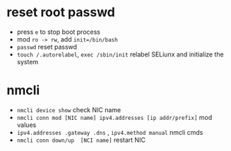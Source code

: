 # reset root passwd
- press `e` to stop boot process
- mod `ro -> rw`, add `init=/bin/bash`
- `passwd` reset passwd
- `touch /.autorelabel`, `exec /sbin/init` relabel SELiunx and initialize the system

# nmcli
- `nmcli device show` check NIC name
- `nmcli conn mod [NIC name] ipv4.addresses [ip addr/prefix]` mod values
- `ipv4.addresses .gateway .dns` , `ipv4.method manual` nmcli cmds
- `nmcli conn down/up  [NCI name]` restart NIC

